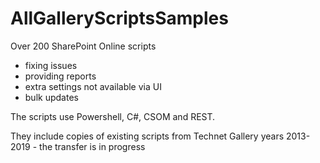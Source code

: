 # AllGalleryScriptsSamples

Over 200 SharePoint Online scripts 
* fixing issues
* providing reports 
* extra settings not available via UI
* bulk updates

The scripts use Powershell, C#, CSOM and REST.  

They include copies of existing scripts from Technet Gallery years 2013-2019 - the transfer is in progress


